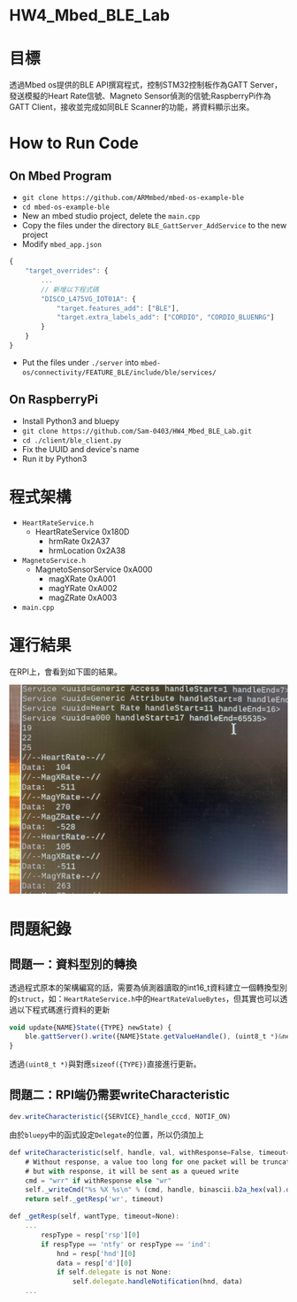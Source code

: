 HW4_Mbed_BLE_Lab
===

# 目標
透過Mbed os提供的BLE API撰寫程式，控制STM32控制板作為GATT Server，發送模擬的Heart Rate信號、Magneto Sensor偵測的信號;RaspberryPi作為GATT Client，接收並完成如同BLE Scanner的功能，將資料顯示出來。

# How to Run Code

## On Mbed Program

* `git clone https://github.com/ARMmbed/mbed-os-example-ble`
* `cd mbed-os-example-ble`
* New an mbed studio project, delete the `main.cpp`
* Copy the files under the directory `BLE_GattServer_AddService` to the new project
* Modify `mbed_app.json`
```javascript
{
    "target_overrides": {
        ...
        // 新增以下程式碼
        "DISCO_L475VG_IOT01A": {
            "target.features_add": ["BLE"],
            "target.extra_labels_add": ["CORDIO", "CORDIO_BLUENRG"]
        }
    }
}
```
* Put the files under `./server` into `mbed-os/connectivity/FEATURE_BLE/include/ble/services/`

## On RaspberryPi
* Install Python3 and bluepy
* `git clone https://github.com/Sam-0403/HW4_Mbed_BLE_Lab.git`
* `cd ./client/ble_client.py`
* Fix the UUID and device's name
* Run it by Python3

# 程式架構
* `HeartRateService.h`
    * HeartRateService  0x180D
        * hrmRate   0x2A37
        * hrmLocation   0x2A38
* `MagnetoService.h`
    * MagnetoSensorService  0xA000
        * magXRate  0xA001
        * magYRate  0xA002
        * magZRate  0xA003
* `main.cpp`

# 運行結果
在RPI上，會看到如下圖的結果。

![report](./report.jpg)

# 問題紀錄

## 問題一：資料型別的轉換
透過程式原本的架構編寫的話，需要為偵測器讀取的int16_t資料建立一個轉換型別的`struct`，如：`HeartRateService.h`中的`HeartRateValueBytes`，但其實也可以透過以下程式碼進行資料的更新
```javascript
void update{NAME}State({TYPE} newState) {
    ble.gattServer().write({NAME}State.getValueHandle(), (uint8_t *)&newState, sizeof({TYPE}));
}
```
透過`(uint8_t *)`與對應`sizeof({TYPE})`直接進行更新。

## 問題二：RPI端仍需要writeCharacteristic
```javascript
dev.writeCharacteristic({SERVICE}_handle_cccd, NOTIF_ON)
```
由於`bluepy`中的函式設定`Delegate`的位置，所以仍須加上
```javascript
def writeCharacteristic(self, handle, val, withResponse=False, timeout=None):
    # Without response, a value too long for one packet will be truncated,
    # but with response, it will be sent as a queued write
    cmd = "wrr" if withResponse else "wr"
    self._writeCmd("%s %X %s\n" % (cmd, handle, binascii.b2a_hex(val).decode('utf-8')))
    return self._getResp('wr', timeout)
```
```javascript
def _getResp(self, wantType, timeout=None):
    ...
        respType = resp['rsp'][0]
        if respType == 'ntfy' or respType == 'ind':
            hnd = resp['hnd'][0]
            data = resp['d'][0]
            if self.delegate is not None:
                self.delegate.handleNotification(hnd, data)
    ...
```
